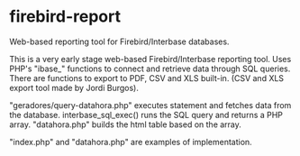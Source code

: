 # firebird-report
Web-based reporting tool for Firebird/Interbase databases.

This is a very early stage web-based Firebird/Interbase reporting tool.
Uses PHP's "ibase_" functions to connect and retrieve data through SQL queries.
There are functions to export to PDF, CSV and XLS built-in. (CSV and XLS export tool made by Jordi Burgos).

"geradores/query-datahora.php" executes statement and fetches data from the database.
interbase_sql_exec() runs the SQL query and returns a PHP array.
"datahora.php" builds the html table based on the array.

"index.php" and "datahora.php" are examples of implementation.
